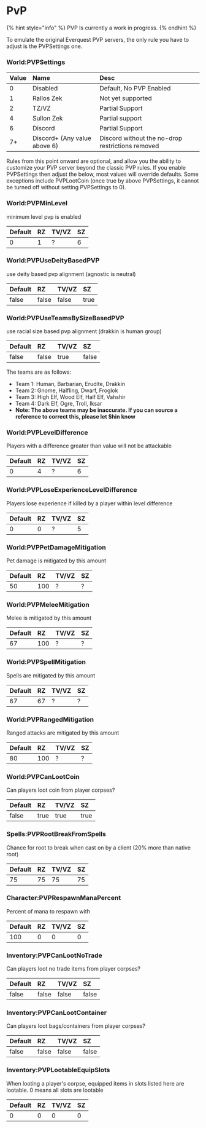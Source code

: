 # PvP

{% hint style="info" %}
PVP Is currently a work in progress.
{% endhint %}

To emulate the original Everquest PVP servers, the only rule you have to adjust is the PVPSettings one.

### World:PVPSettings

| **Value** | **Name** | **Desc** |
| :--- | :--- | :--- |
| 0 | Disabled | Default, No PVP Enabled |
| 1 | Rallos Zek | Not yet supported |
| 2 | TZ/VZ | Partial Support |
| 4 | Sullon Zek | Partial support |
| 6 | Discord | Partial Support |
| 7+ | Discord+ \(Any value above 6\) | Discord without the no-drop restrictions removed |

Rules from this point onward are optional, and allow you the ability to customize your PVP server beyond the classic PVP rules. If you enable PVPSettings then adjust the below, most values will override defaults. Some exceptions include PVPLootCoin \(once true by above PVPSettings, it cannot be turned off without setting PVPSettings to 0\).

### World:PVPMinLevel

minimum level pvp is enabled

| Default | RZ | TV/VZ | SZ |
| :--- | :--- | :--- | :--- |
| 0 | 1 | ? | 6 |

### World:PVPUseDeityBasedPVP

use deity based pvp alignment \(agnostic is neutral\)

| Default | RZ | TV/VZ | SZ |
| :--- | :--- | :--- | :--- |
| false | false | false | true |

### World:PVPUseTeamsBySizeBasedPVP

use racial size based pvp alignment \(drakkin is human group\)

| Default | RZ | TV/VZ | SZ |
| :--- | :--- | :--- | :--- |
| false | false | true | false |

The teams are as follows:

* Team 1: Human, Barbarian, Erudite, Drakkin
* Team 2: Gnome, Halfling, Dwarf, Froglok
* Team 3: High Elf, Wood Elf, Half Elf, Vahshir
* Team 4: Dark Elf, Ogre, Troll, Iksar
* **Note: The above teams may be inaccurate. If you can source a reference to correct this, please let Shin know**

### World:PVPLevelDifference

Players with a difference greater than value will not be attackable

| Default | RZ | TV/VZ | SZ |
| :--- | :--- | :--- | :--- |
| 0 | 4 | ? | 6 |

### World:PVPLoseExperienceLevelDifference

Players lose experience if killed by a player within level difference

| Default | RZ | TV/VZ | SZ |
| :--- | :--- | :--- | :--- |
| 0 | 0 | ? | 5 |

### World:PVPPetDamageMitigation

Pet damage is mitigated by this amount

| Default | RZ | TV/VZ | SZ |
| :--- | :--- | :--- | :--- |
| 50 | 100 | ? | ? |

### World:PVPMeleeMitigation

Melee is mitigated by this amount

| Default | RZ | TV/VZ | SZ |
| :--- | :--- | :--- | :--- |
| 67 | 100 | ? | ? |

### World:PVPSpellMitigation

Spells are mitigated by this amount

| Default | RZ | TV/VZ | SZ |
| :--- | :--- | :--- | :--- |
| 67 | 67 | ? | ? |

### World:PVPRangedMitigation

Ranged attacks are mitigated by this amount

| Default | RZ | TV/VZ | SZ |
| :--- | :--- | :--- | :--- |
| 80 | 100 | ? | ? |

### World:PVPCanLootCoin

Can players loot coin from player corpses?

| Default | RZ | TV/VZ | SZ |
| :--- | :--- | :--- | :--- |
| false | true | true | true |

### Spells:PVPRootBreakFromSpells

Chance for root to break when cast on by a client \(20% more than native root\)

| Default | RZ | TV/VZ | SZ |
| :--- | :--- | :--- | :--- |
| 75 | 75 | 75 | 75 |

### Character:PVPRespawnManaPercent

Percent of mana to respawn with

| Default | RZ | TV/VZ | SZ |
| :--- | :--- | :--- | :--- |
| 100 | 0 | 0 | 0 |

### Inventory:PVPCanLootNoTrade

Can players loot no trade items from player corpses?

| Default | RZ | TV/VZ | SZ |
| :--- | :--- | :--- | :--- |
| false | false | false | false |

### Inventory:PVPCanLootContainer

Can players loot bags/containers from player corpses?

| Default | RZ | TV/VZ | SZ |
| :--- | :--- | :--- | :--- |
| false | false | false | false |

### Inventory:PVPLootableEquipSlots

When looting a player's corpse, equipped items in slots listed here are lootable. 0 means all slots are lootable

| Default | RZ | TV/VZ | SZ |
| :--- | :--- | :--- | :--- |
| 0 | 0 | 0 | 0 |

